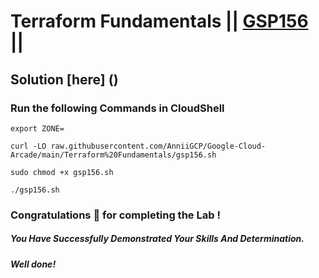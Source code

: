 # Terraform Fundamentals || [GSP156](https://www.cloudskillsboost.google/focuses/1208?parent=catalog) ||

## Solution [here] ()

### Run the following Commands in CloudShell

```
export ZONE=
```
```
curl -LO raw.githubusercontent.com/AnniiGCP/Google-Cloud-Arcade/main/Terraform%20Fundamentals/gsp156.sh

sudo chmod +x gsp156.sh

./gsp156.sh
```

### Congratulations 🎉 for completing the Lab !

##### *You Have Successfully Demonstrated Your Skills And Determination.*

#### *Well done!*

 

 
